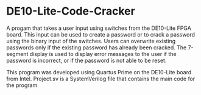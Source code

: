 # DE10-Lite-Code-Cracker

A progam that takes a user input using switches from the DE10-Lite FPGA board. This input can be used to create a password or to crack a password using the binary input of the switches.
Users can overwrite existing passwords only if the existing password has already been cracked.
The 7-segment display is used to display error messages to the user if the password is incorrect, or if the password is not able to be reset.

This program was developed using Quartus Prime on the DE10-Lite board from Intel. Project.sv is a SystemVerilog file that contains the main code for the program
